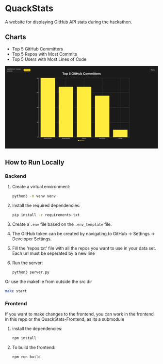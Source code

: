 # QuackStats

A website for displaying GitHub API stats during the hackathon.

## Charts
- Top 5 GitHub Committers
- Top 5 Repos with Most Commits
- Top 5 Users with Most Lines of Code

![Demo Image](./demo_image/quackstats_demo.png)


## How to Run Locally

### Backend
1. Create a virtual environment:
    ```bash
    python3 -m venv venv
    ```

2. Install the required dependencies:
    ```bash
    pip install -r requirements.txt
    ```

3. Create a `.env` file based on the `.env_template` file.

4. The GitHub token can be created by navigating to GitHub -> Settings -> Developer Settings.

5. Fill the 'repos.txt' file with all the repos you want to use in your data set. Each url must be seperated by a new line

6. Run the server:
    ```bash
    python3 server.py
    ```
  Or use the makefile from outside the src dir 
  ```bash
  make start
  ```

### Frontend
If you want to make changes to the frontend, you can work in the frontend in this repo 
or the QuackStats-Frontend, as its a submodule 

1. install the dependencies:
    ```bash
    npm install
    ```

2. To build the frontend:
    ```bash
    npm run build
    ```


